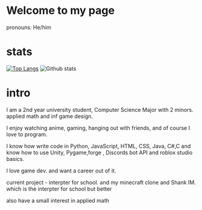 # Welcome to my page

pronouns: He/him

# stats

[![Top Langs](https://github-readme-stats.vercel.app/api/top-langs/?username=TheoW03&theme=cobalt&layout=compact)](https://github.com/anuraghazra/github-readme-stats)
![Github stats](https://github-readme-stats.vercel.app/api?username=TheoW03&theme=cobalt&show_icons=true&count_private=true)

# intro

I am a 2nd year university student, Computer Science Major with 2 minors. applied math and inf game design. 

I enjoy watching anime, gaming, hanging out with friends, and of course I love to program.

I know how write code in Python, JavaScript, HTML, CSS, Java, C#,C and know how to use Unity, Pygame,forge , Discords bot API and roblox studio basics. 

I love game dev. and want a career out of it.

current project - interpter for school. and my minecraft clone and Shank IM. which is the interpter for school but better

also have a small interest in applied math
